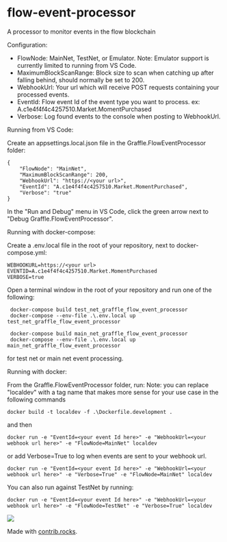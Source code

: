 # flow-event-processor
A processor to monitor events in the flow blockchain

Configuration:
- FlowNode: MainNet, TestNet, or Emulator. Note: Emulator support is currently limited to running from VS Code.
- MaximumBlockScanRange: Block size to scan when catching up after falling behind, should normally be set to 200.
- WebhookUrl: Your url which will receive POST requests containing your processed events.
- EventId: Flow event Id of the event type you want to process. ex: A.c1e4f4f4c4257510.Market.MomentPurchased
- Verbose: Log found events to the console when posting to WebhookUrl.


Running from VS Code:

Create an appsettings.local.json file in the Graffle.FlowEventProcessor folder:
```
{
    "FlowNode": "MainNet",
    "MaximumBlockScanRange": 200,
    "WebhookUrl": "https://<your url>",
    "EventId": "A.c1e4f4f4c4257510.Market.MomentPurchased",
    "Verbose": "true"
}
```

In the "Run and Debug" menu in VS Code, click the green arrow next to "Debug Graffle.FlowEventProcessor".

Running with docker-compose:

Create a .env.local file in the root of your repository, next to docker-compose.yml:
```
WEBHOOKURL=https://<your url>
EVENTID=A.c1e4f4f4c4257510.Market.MomentPurchased
VERBOSE=true
```

Open a terminal window in the root of your repository and run one of the following:
```
 docker-compose build test_net_graffle_flow_event_processor
 docker-compose --env-file .\.env.local up test_net_graffle_flow_event_processor
```
```
 docker-compose build main_net_graffle_flow_event_processor
 docker-compose --env-file .\.env.local up main_net_graffle_flow_event_processor
```
for test net or main net event processing.

Running with docker:

From the Graffle.FlowEventProcessor folder, run:
Note: you can replace "localdev" with a tag name that makes more sense for your use case in the following commands
```
docker build -t localdev -f .\Dockerfile.development .
```
and then
```
docker run -e "EventId=<your event Id here>" -e "WebhookUrl=<your webhook url here>" -e "FlowNode=MainNet" localdev
```
or add Verbose=True to log when events are sent to your webhook url.
```
docker run -e "EventId=<your event Id here>" -e "WebhookUrl=<your webhook url here>" -e "Verbose=True" -e "FlowNode=MainNet" localdev
```
You can also run against TestNet by running:
```
docker run -e "EventId=<your event Id here>" -e "WebhookUrl=<your webhook url here>" -e "FlowNode=TestNet" -e "Verbose=True" localdev
```

<a href="https://github.com/Graffle/flow-event-processor/graphs/contributors">
  <img src="https://contrib.rocks/image?repo=Graffle/flow-event-processor" />
</a>

Made with [contrib.rocks](https://contrib.rocks).
